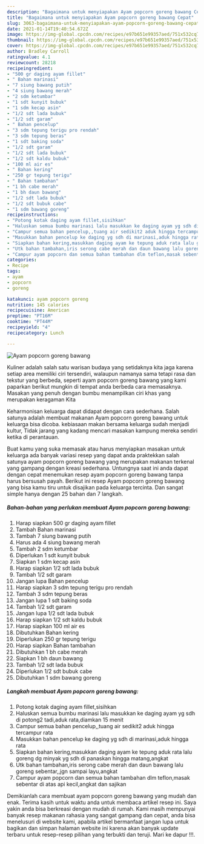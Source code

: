 ```yaml
---
description: "Bagaimana untuk menyiapakan Ayam popcorn goreng bawang Cepat"
title: "Bagaimana untuk menyiapakan Ayam popcorn goreng bawang Cepat"
slug: 3063-bagaimana-untuk-menyiapakan-ayam-popcorn-goreng-bawang-cepat
date: 2021-01-14T19:40:54.672Z
image: https://img-global.cpcdn.com/recipes/e97b651e99357aed/751x532cq70/ayam-popcorn-goreng-bawang-foto-resep-utama.jpg
thumbnail: https://img-global.cpcdn.com/recipes/e97b651e99357aed/751x532cq70/ayam-popcorn-goreng-bawang-foto-resep-utama.jpg
cover: https://img-global.cpcdn.com/recipes/e97b651e99357aed/751x532cq70/ayam-popcorn-goreng-bawang-foto-resep-utama.jpg
author: Bradley Carroll
ratingvalue: 4.1
reviewcount: 28218
recipeingredient:
- "500 gr daging ayam fillet"
- " Bahan marinasi"
- "7 siung bawang putih"
- "4 siung bawang merah"
- "2 sdm ketumbar"
- "1 sdt kunyit bubuk"
- "1 sdm kecap asin"
- "1/2 sdt lada bubuk"
- "1/2 sdt garam"
- " Bahan pencelup"
- "3 sdm tepung terigu pro rendah"
- "3 sdm tepung beras"
- "1 sdt baking soda"
- "1/2 sdt garam"
- "1/2 sdt lada bubuk"
- "1/2 sdt kaldu bubuk"
- "100 ml air es"
- " Bahan kering"
- "250 gr tepung terigu"
- " Bahan tambahan"
- "1 bh cabe merah"
- "1 bh daun bawang"
- "1/2 sdt lada bubuk"
- "1/2 sdt bubuk cabe"
- "1 sdm bawang goreng"
recipeinstructions:
- "Potong kotak daging ayam fillet,sisihkan"
- "Haluskan semua bumbu marinasi lalu masukkan ke daging ayam yg sdh di potong2 tadi,aduk rata,diamkan 15 menit"
- "Campur semua bahan pencelup,,tuang air sedikit2 aduk hingga tercampur rata"
- "Masukkan bahan pencelup ke daging yg sdh di marinasi,aduk hingga rata"
- "Siapkan bahan kering,masukkan daging ayam ke tepung aduk rata lalu goreng dg minyak yg sdh di panaskan hingga matang,angkat"
- "Utk bahan tambahan,iris serong cabe merah dan daun bawang lalu goreng sebentar,,jgn sampai layu,angkat"
- "Campur ayam popcorn dan semua bahan tambahan dlm teflon,masak sebentar di atas api kecil,angkat dan sajikan"
categories:
- Recipe
tags:
- ayam
- popcorn
- goreng

katakunci: ayam popcorn goreng 
nutrition: 145 calories
recipecuisine: American
preptime: "PT16M"
cooktime: "PT44M"
recipeyield: "4"
recipecategory: Lunch

---
```



![Ayam popcorn goreng bawang](https://img-global.cpcdn.com/recipes/e97b651e99357aed/751x532cq70/ayam-popcorn-goreng-bawang-foto-resep-utama.jpg)

Kuliner adalah salah satu warisan budaya yang setidaknya kita jaga karena setiap area memiliki ciri tersendiri, walaupun namanya sama tetapi rasa dan tekstur yang berbeda, seperti ayam popcorn goreng bawang yang kami paparkan berikut mungkin di tempat anda berbeda cara memasaknya. Masakan yang penuh dengan bumbu menampilkan ciri khas yang merupakan keragaman Kita

Keharmonisan keluarga dapat didapat dengan cara sederhana. Salah satunya adalah membuat makanan Ayam popcorn goreng bawang untuk keluarga bisa dicoba. kebiasaan makan bersama keluarga sudah menjadi kultur, Tidak jarang yang kadang mencari masakan kampung mereka sendiri ketika di perantauan.



Buat kamu yang suka memasak atau harus menyiapkan masakan untuk keluarga ada banyak variasi resep yang dapat anda praktekkan salah satunya ayam popcorn goreng bawang yang merupakan makanan terkenal yang gampang dengan kreasi sederhana. Untungnya saat ini anda dapat dengan cepat menemukan resep ayam popcorn goreng bawang tanpa harus bersusah payah.
Berikut ini resep Ayam popcorn goreng bawang yang bisa kamu tiru untuk disajikan pada keluarga tercinta. Dan sangat simple hanya dengan 25 bahan dan 7 langkah.


<!--inarticleads1-->

##### Bahan-bahan yang perlukan membuat Ayam popcorn goreng bawang:

1. Harap siapkan 500 gr daging ayam fillet
1. Tambah  Bahan marinasi
1. Tambah 7 siung bawang putih
1. Harus ada 4 siung bawang merah
1. Tambah 2 sdm ketumbar
1. Diperlukan 1 sdt kunyit bubuk
1. Siapkan 1 sdm kecap asin
1. Harap siapkan 1/2 sdt lada bubuk
1. Tambah 1/2 sdt garam
1. Jangan lupa  Bahan pencelup
1. Harap siapkan 3 sdm tepung terigu pro rendah
1. Tambah 3 sdm tepung beras
1. Jangan lupa 1 sdt baking soda
1. Tambah 1/2 sdt garam
1. Jangan lupa 1/2 sdt lada bubuk
1. Harap siapkan 1/2 sdt kaldu bubuk
1. Harap siapkan 100 ml air es
1. Dibutuhkan  Bahan kering
1. Diperlukan 250 gr tepung terigu
1. Harap siapkan  Bahan tambahan
1. Dibutuhkan 1 bh cabe merah
1. Siapkan 1 bh daun bawang
1. Tambah 1/2 sdt lada bubuk
1. Diperlukan 1/2 sdt bubuk cabe
1. Dibutuhkan 1 sdm bawang goreng




<!--inarticleads2-->

##### Langkah membuat  Ayam popcorn goreng bawang:

1. Potong kotak daging ayam fillet,sisihkan
1. Haluskan semua bumbu marinasi lalu masukkan ke daging ayam yg sdh di potong2 tadi,aduk rata,diamkan 15 menit
1. Campur semua bahan pencelup,,tuang air sedikit2 aduk hingga tercampur rata
1. Masukkan bahan pencelup ke daging yg sdh di marinasi,aduk hingga rata
1. Siapkan bahan kering,masukkan daging ayam ke tepung aduk rata lalu goreng dg minyak yg sdh di panaskan hingga matang,angkat
1. Utk bahan tambahan,iris serong cabe merah dan daun bawang lalu goreng sebentar,,jgn sampai layu,angkat
1. Campur ayam popcorn dan semua bahan tambahan dlm teflon,masak sebentar di atas api kecil,angkat dan sajikan




Demikianlah cara membuat ayam popcorn goreng bawang yang mudah dan enak. Terima kasih untuk waktu anda untuk membaca artikel resep ini. Saya yakin anda bisa berkreasi dengan mudah di rumah. Kami masih mempunyai banyak resep makanan rahasia yang sangat gampang dan cepat, anda bisa menelusuri di website kami, apabila artikel bermanfaat jangan lupa untuk bagikan dan simpan halaman website ini karena akan banyak update terbaru untuk resep-resep pilihan yang terbukti dan teruji. Mari ke dapur !!!. 
